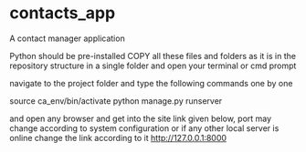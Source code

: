 # contacts_app
A contact manager application

Python should be pre-installed
COPY all these files and folders as it is in the repository structure in a single folder and open your terminal or cmd prompt

navigate to the project folder and type the following commands one by one

source ca_env/bin/activate
python manage.py runserver

and open any browser and get into the site link given below, port may change according to system configuration or if any other local server is online change the link according to it
http://127.0.0.1:8000
